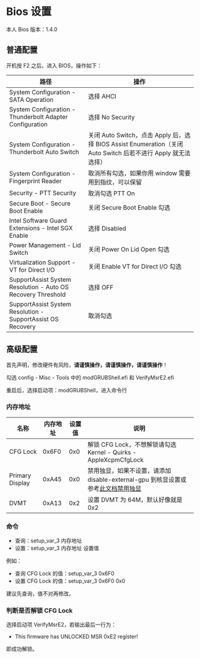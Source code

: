 # Bios 设置

本人 Bios 版本：1.4.0

## 普通配置

开机按 F2 之后，进入 BIOS，操作如下：

| 路径                                                         | 操作                                                                                                          |
| ------------------------------------------------------------ | ------------------------------------------------------------------------------------------------------------- |
| System Configuration - SATA Operation                        | 选择 AHCI                                                                                                     |
| System Configuration - Thunderbolt Adapter Configuration     | 选择 No Security                                                                                              |
| System Configuration - Thunderbolt Auto Switch               | 关闭 Auto Switch，点击 Apply 后，选择 BIOS Assist Enumeration（关闭 Auto Switch 后若不进行 Apply 就无法选择） |
| System Configuration - Fingerprint Reader                    | 取消所有勾选，如果你用 window 需要用到指纹，可以保留                                                          |
| Security - PTT Security                                      | 取消勾选 PTT On                                                                                               |
| Secure Boot - Secure Boot Enable                             | 关闭 Secure Boot Enable 勾选                                                                                  |
| Intel Software Guard Extensions - Intel SGX Enable           | 选择 Disabled                                                                                                 |
| Power Management - Lid Switch                                | 关闭 Power On Lid Open 勾选                                                                                   |
| Virtualization Support - VT for Direct I/O                   | 关闭 Enable VT for Direct I/O 勾选                                                                            |
| SupportAssist System Resolution - Auto OS Recovery Threshold | 选择 OFF                                                                                                      |
| SupportAssist System Resolution - SupportAssist OS Recovery  | 取消勾选                                                                                                      |

## 高级配置

首先声明，修改硬件有风险，**请谨慎操作，请谨慎操作，请谨慎操作**！

勾选 config - Misc - Tools 中的 modGRUBShell.efi 和 VerifyMsrE2.efi

重启后，选择启动项：modGRUBShell，进入命令行

### 内存地址

| 名称            | 内存地址 | 设置值 | 说明                                                                                                                                                                 |
| --------------- | -------- | ------ | -------------------------------------------------------------------------------------------------------------------------------------------------------------------- |
| CFG Lock        | 0x6F0    | 0x0    | 解锁 CFG Lock，不想解锁请勾选 Kernel - Quirks - AppleXcpmCfgLock                                                                                                     |
| Primary Display | 0xA45    | 0x0    | 禁用独显，如果不设置，请添加 disable-external-gpu 到核显设置或参考[此文档禁用独显](https://dortania.github.io/Getting-Started-With-ACPI/Laptops/laptop-disable.html) |
| DVMT            | 0xA13    | 0x2    | 设置 DVMT 为 64M，默认好像就是 0x2                                                                                                                                   |

### 命令

- 查询：setup_var_3 内存地址
- 设置：setup_var_3 内存地址 设置值

例如：

- 查询 CFG Lock 的值：setup_var_3 0x6F0
- 设置 CFG Lock 的值：setup_var_3 0x6F0 0x0

建议先查询，值不对再修改。

### 判断是否解锁 CFG Lock

选择启动项 VerifyMsrE2，若输出最后一行为：

- This firmware has UNLOCKED MSR 0xE2 register!

即成功解锁。
